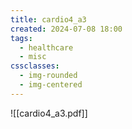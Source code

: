 ```yaml
---
title: cardio4_a3
created: 2024-07-08 18:00
tags:
  - healthcare
  - misc
cssclasses:
  - img-rounded
  - img-centered
---
```

![[cardio4_a3.pdf]]
